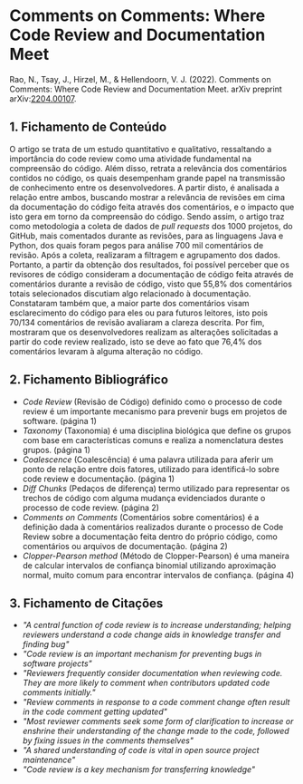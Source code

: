 # Comments on Comments: Where Code Review and Documentation Meet

Rao, N., Tsay, J., Hirzel, M., & Hellendoorn, V. J. (2022). Comments on Comments: Where Code Review and Documentation Meet. arXiv preprint arXiv:[2204.00107](https://arxiv.org/abs/2204.00107).
## 1. Fichamento de Conteúdo

O artigo se trata de um estudo quantitativo e qualitativo, ressaltando a importância do code review como uma atividade fundamental na compreensão do código. Além disso, retrata a relevância dos comentários contidos no código, os quais desempenham grande papel na transmissão de conhecimento entre os desenvolvedores. A partir disto, é analisada a relação entre ambos, buscando mostrar a relevância de revisões em cima da documentação do código feita através dos comentários, e o impacto que isto gera em torno da compreensão do código. Sendo assim, o artigo traz como metodologia a coleta de dados de _pull requests_ dos 1000 projetos, do GitHub, mais comentados durante as revisões, para as linguagens Java e Python, dos quais foram pegos para análise 700 mil comentários de revisão. Após a coleta, realizaram a filtragem e agrupamento dos dados. Portanto, a partir da obtenção dos resultados, foi possível perceber que os revisores de código consideram a documentação de código feita através de comentários durante a revisão de código, visto que 55,8% dos comentários totais selecionados discutiam algo relacionado à documentação. Constataram também que, a maior parte dos comentários visam esclarecimento do código para eles ou para futuros leitores, isto pois 70/134 comentários de revisão avaliaram a clareza descrita. Por fim, mostraram que os desenvolvedores realizam as alterações solicitadas a partir do code review realizado, isto se deve ao fato que 76,4% dos comentários levaram à alguma alteração no código.

## 2. Fichamento Bibliográfico 

* _Code Review_ (Revisão de Código) definido como o processo de code review é um importante mecanismo para prevenir bugs em projetos de software. (página 1)
* _Taxonomy_ (Taxonomia) é uma disciplina biológica que define os grupos com base em características comuns e realiza a nomenclatura destes grupos. (página 1)
* _Coalescence_ (Coalescência) é uma palavra utilizada para aferir um ponto de relação entre dois fatores, utilizado para identificá-lo sobre code review e documentação. (página 1)
* _Diff Chunks_ (Pedaços de diferença) termo utilizado para representar os trechos de código com alguma mudança evidenciados durante o processo de code review.  (página 2)
* _Comments on Comments_ (Comentários sobre comentários) é a definição dada à comentários realizados durante o processo de Code Review sobre a documentação feita dentro do próprio código, como comentários ou arquivos de documentação. (página 2)
* _Clopper-Pearson method_ (Método de Clopper-Pearson) é uma maneira de calcular intervalos de confiança binomial utilizando aproximação normal, muito comum para encontrar intervalos de confiança. (página 4)

## 3. Fichamento de Citações 

* _"A central function of code review is to increase understanding; helping reviewers understand a code change aids in knowledge transfer and finding bug"_
* _"Code review is an important mechanism for preventing bugs in software projects"_
* _"Reviewers frequently consider documentation when reviewing code. They are more likely to comment when contributors updated code comments initially."_
* _"Review comments in response to a code comment change often result in the code comment getting updated"_
* _"Most reviewer comments seek some form of clarification to increase or enshrine their understanding of the change made to the code, followed by fixing issues in the comments themselves"_
* _"A shared understanding of code is vital in open source project maintenance"_
* _"Code review is a key mechanism for transferring knowledge"_